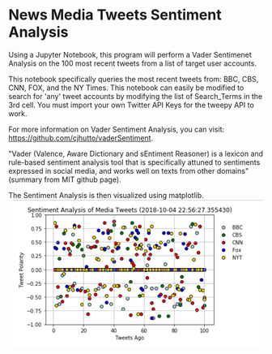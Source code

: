# News Media Tweets Sentiment Analysis 

Using a Jupyter Notebook, this program will perform a Vader Sentimenet Analysis on the 100 most recent tweets from a list of target user accounts.

This notebook specifically queries the most recent tweets from: BBC, CBS, CNN, FOX, and the NY Times.
This notebook can easily be modified to search for 'any' tweet accounts by modifying the list of Search_Terms in the 3rd cell.
You must import your own Twitter API Keys for the tweepy API to work.

For more information on Vader Sentiment Analysis, you can visit: https://github.com/cjhutto/vaderSentiment.

"Vader (Valence, Aware Dictionary and sEntiment Reasoner) is a lexicon and rule-based sentiment analysis tool that is specifically attuned to sentiments expressed in social media, and works well on texts from other domains" (summary from MIT github page).

The Sentiment Analysis is then visualized using matplotlib.
![scatter](img/Sentiment_Analysis_Screenshot.png)
